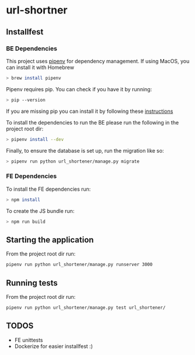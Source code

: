 # url-shortner

## Installfest
### BE Dependencies
This project uses [pipenv](https://pipenv.readthedocs.io/en/latest/#install-pipenv-today) for dependency management. If using MacOS, you can install it with Homebrew
```bash
> brew install pipenv
``` 

Pipenv requires pip. You can check if you have it by running:
```bash
> pip --version
``` 

If you are missing pip you can install it by following
these [instructions](https://pip.pypa.io/en/stable/installing/)

To install the dependencies to run the BE please run the following in the project root dir:
```bash
> pipenv install --dev
```

Finally, to ensure the database is set up, run the migration like so:
```bash
> pipenv run python url_shortener/manage.py migrate
```


### FE Dependencies
To install the FE dependencies run:
```bash
> npm install
```

To create the JS bundle run:
```bash
> npm run build
```

## Starting the application
From the project root dir run:

```bash
pipenv run python url_shortener/manage.py runserver 3000
```

## Running tests
From the project root dir run:

```bash
pipenv run python url_shortener/manage.py test url_shortener/
```

## TODOS
* FE unittests
* Dockerize for easier installfest :)
